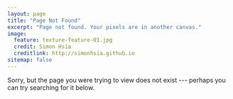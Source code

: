 ```yaml
---
layout: page
title: "Page Not Found"
excerpt: "Page not found. Your pixels are in another canvas."
image:
  feature: texture-feature-01.jpg
  credit: Simon Hsia
  creditlink: http://simonhsia.github.io
sitemap: false
---  
```


Sorry, but the page you were trying to view does not exist --- perhaps you can try searching for it below.

<script type="text/javascript">
  var GOOG_FIXURL_LANG = 'en';
  var GOOG_FIXURL_SITE = '{{ site.url }}'
</script>
<script type="text/javascript"
  src="http://linkhelp.clients.google.com/tbproxy/lh/wm/fixurl.js">
</script>